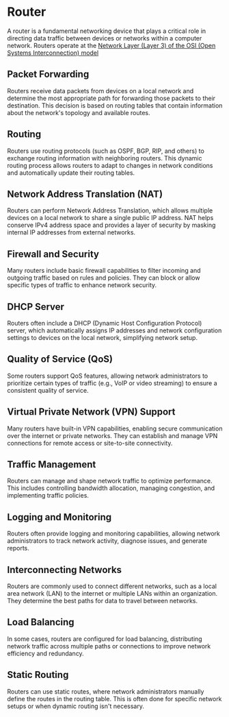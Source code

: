 # Router
A router is a fundamental networking device that plays a critical role in directing data traffic between devices or networks within a computer network. Routers operate at the [Network Layer (Layer 3) of the OSI (Open Systems Interconnection) model](OSI.md)

## Packet Forwarding
Routers receive data packets from devices on a local network and determine the most appropriate path for forwarding those packets to their destination. This decision is based on routing tables that contain information about the network's topology and available routes.
## Routing
Routers use routing protocols (such as OSPF, BGP, RIP, and others) to exchange routing information with neighboring routers. This dynamic routing process allows routers to adapt to changes in network conditions and automatically update their routing tables.
## Network Address Translation (NAT)
Routers can perform Network Address Translation, which allows multiple devices on a local network to share a single public IP address. NAT helps conserve IPv4 address space and provides a layer of security by masking internal IP addresses from external networks.
## Firewall and Security
Many routers include basic firewall capabilities to filter incoming and outgoing traffic based on rules and policies. They can block or allow specific types of traffic to enhance network security.
## DHCP Server
Routers often include a DHCP (Dynamic Host Configuration Protocol) server, which automatically assigns IP addresses and network configuration settings to devices on the local network, simplifying network setup.
## Quality of Service (QoS)
Some routers support QoS features, allowing network administrators to prioritize certain types of traffic (e.g., VoIP or video streaming) to ensure a consistent quality of service.
## Virtual Private Network (VPN) Support
Many routers have built-in VPN capabilities, enabling secure communication over the internet or private networks. They can establish and manage VPN connections for remote access or site-to-site connectivity.
## Traffic Management
Routers can manage and shape network traffic to optimize performance. This includes controlling bandwidth allocation, managing congestion, and implementing traffic policies.
## Logging and Monitoring
Routers often provide logging and monitoring capabilities, allowing network administrators to track network activity, diagnose issues, and generate reports.
## Interconnecting Networks
Routers are commonly used to connect different networks, such as a local area network (LAN) to the internet or multiple LANs within an organization. They determine the best paths for data to travel between networks.
## Load Balancing
In some cases, routers are configured for load balancing, distributing network traffic across multiple paths or connections to improve network efficiency and redundancy.
## Static Routing
Routers can use static routes, where network administrators manually define the routes in the routing table. This is often done for specific network setups or when dynamic routing isn't necessary.
